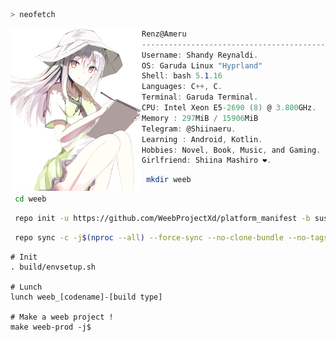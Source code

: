 ```zsh
> neofetch
```

<img align="left" src="test.png" width="210px"/> 

```csharp
Renz@Ameru
---------------------------------------------------
Username: Shandy Reynaldi.
OS: Garuda Linux "Hyprland"
Shell: bash 5.1.16
Languages: C++, C.
Terminal: Garuda Terminal.
CPU: Intel Xeon E5-2690 (8) @ 3.800GHz.
Memory : 297MiB / 15906MiB
Telegram: @Shiinaeru.
Learning : Android, Kotlin.
Hobbies: Novel, Book, Music, and Gaming.
Girlfriend: Shiina Mashiro ❤️.

```

```zsh
 mkdir weeb
```

```zsh
 cd weeb
```

```zsh
 repo init -u https://github.com/WeebProjectXd/platform_manifest -b sushi

```
```zsh
 repo sync -c -j$(nproc --all) --force-sync --no-clone-bundle --no-tags

```

```shell
# Init
. build/envsetup.sh

# Lunch
lunch weeb_[codename]-[build type]

# Make a weeb project !
make weeb-prod -j$
```

